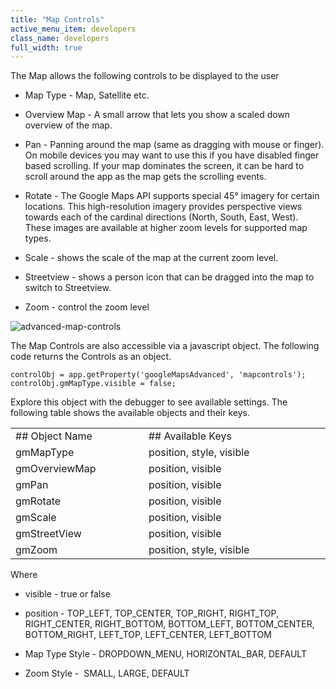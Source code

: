 ```yaml
---
title: "Map Controls"
active_menu_item: developers
class_name: developers
full_width: true
---
```



The Map allows the following controls to be displayed to the user

 - Map Type - Map, Satellite etc.

 - Overview Map - A small arrow that lets you show a scaled down overview of the map.

 - Pan - Panning around the map (same as dragging with mouse or finger). On mobile devices you may want to use this if you have disabled finger based scrolling. If your map dominates the screen, it can be hard to scroll around the app as the map gets the scrolling events.

 - Rotate - The Google Maps API supports special 45° imagery for certain locations. This high-resolution imagery provides perspective views towards each of the cardinal directions (North, South, East, West). These images are available at higher zoom levels for supported map types.

 - Scale - shows the scale of the map at the current zoom level.

 - Streetview - shows a person icon that can be dragged into the map to switch to Streetview.

 - Zoom - control the zoom level

![advanced-map-controls](/img/docs/advanced-map-controls.zoom89.png)

The Map Controls are also accessible via a javascript object. The following code returns the Controls as an object.

    controlObj = app.getProperty('googleMapsAdvanced', 'mapcontrols');
    controlObj.gmMapType.visible = false;
   

Explore this object with the debugger to see available settings. The following table shows the available objects and their keys.

<table>
<tr>
<td width="202">
## Object Name

</td>
<td width="15">
</td>
<td width="418">
## Available Keys

</td>
</tr>
<tr>
<td width="202">
gmMapType

</td>
<td width="15">
</td>
<td width="418">
position, style, visible

</td>
</tr>
<tr>
<td width="202">
gmOverviewMap

</td>
<td width="15">
</td>
<td width="418">
position, visible

</td>
</tr>
<tr>
<td width="202">
gmPan

</td>
<td width="15">
</td>
<td width="418">
position, visible

</td>
</tr>
<tr>
<td width="202">
gmRotate

</td>
<td width="15">
</td>
<td width="418">
position, visible

</td>
</tr>
<tr>
<td width="202">
gmScale

</td>
<td width="15">
</td>
<td width="418">
position, visible

</td>
</tr>
<tr>
<td width="202">
gmStreetView

</td>
<td width="15">
</td>
<td width="418">
position, visible

</td>
</tr>
<tr>
<td width="202">
gmZoom

</td>
<td width="15">
</td>
<td width="418">
position, style, visible

</td>
</tr>
</table>

Where

 - visible - true or false

 - position - TOP\_LEFT, TOP\_CENTER, TOP\_RIGHT, RIGHT\_TOP, RIGHT\_CENTER, RIGHT\_BOTTOM, BOTTOM\_LEFT, BOTTOM\_CENTER, BOTTOM\_RIGHT, LEFT\_TOP, LEFT\_CENTER, LEFT\_BOTTOM

 - Map Type Style - DROPDOWN\_MENU, HORIZONTAL\_BAR, DEFAULT

 - Zoom Style -  SMALL, LARGE, DEFAULT

